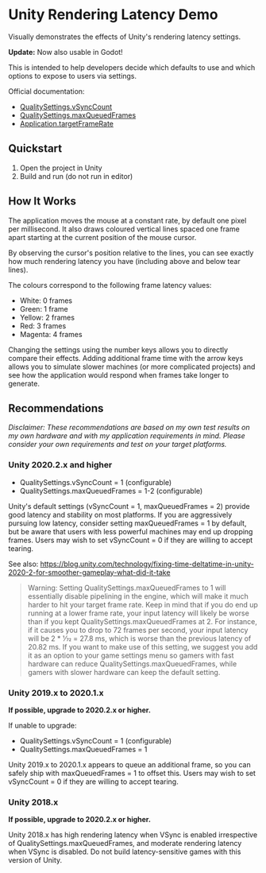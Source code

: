 # Unity Rendering Latency Demo

Visually demonstrates the effects of Unity's rendering latency settings.

**Update:** Now also usable in Godot!

This is intended to help developers decide which defaults to use
and which options to expose to users via settings.

Official documentation:
* [QualitySettings.vSyncCount](https://docs.unity3d.com/ScriptReference/QualitySettings-vSyncCount.html)
* [QualitySettings.maxQueuedFrames](https://docs.unity3d.com/ScriptReference/QualitySettings-maxQueuedFrames.html)
* [Application.targetFrameRate](https://docs.unity3d.com/ScriptReference/Application-targetFrameRate.html)

## Quickstart

1. Open the project in Unity
1. Build and run (do not run in editor)

## How It Works

The application moves the mouse at a constant rate,
by default one pixel per millisecond.
It also draws coloured vertical lines spaced one frame apart
starting at the current position of the mouse cursor.

By observing the cursor's position relative to the lines,
you can see exactly how much rendering latency you have
(including above and below tear lines).

The colours correspond to the following frame latency values:

* White: 0 frames
* Green: 1 frame
* Yellow: 2 frames
* Red: 3 frames
* Magenta: 4 frames

Changing the settings using the number keys
allows you to directly compare their effects.
Adding additional frame time with the arrow keys allows you to
simulate slower machines (or more complicated projects) and see
how the application would respond when frames take longer to generate.

## Recommendations

*Disclaimer: These recommendations are based on my own test results
on my own hardware and with my application requirements in mind.
Please consider your own requirements and test on your target platforms.*

### Unity 2020.2.x and higher

* QualitySettings.vSyncCount = 1 (configurable)
* QualitySettings.maxQueuedFrames = 1-2 (configurable)

Unity's default settings (vSyncCount = 1, maxQueuedFrames = 2)
provide good latency and stability on most platforms.
If you are aggressively pursuing low latency, consider setting
maxQueuedFrames = 1 by default, but be aware that users with
less powerful machines may end up dropping frames.
Users may wish to set vSyncCount = 0 if they are willing to accept tearing.

See also: https://blog.unity.com/technology/fixing-time-deltatime-in-unity-2020-2-for-smoother-gameplay-what-did-it-take

> Warning: Setting QualitySettings.maxQueuedFrames to 1 will
> essentially disable pipelining in the engine, which will make it
> much harder to hit your target frame rate. Keep in mind that
> if you do end up running at a lower frame rate, your input latency
> will likely be worse than if you kept QualitySettings.maxQueuedFrames
> at 2. For instance, if it causes you to drop to 72 frames per second,
> your input latency will be 2 * 1⁄72 = 27.8 ms, which is
> worse than the previous latency of 20.82 ms.
> If you want to make use of this setting, we suggest you add it
> as an option to your game settings menu so gamers with fast hardware
> can reduce QualitySettings.maxQueuedFrames, while gamers with
> slower hardware can keep the default setting.

### Unity 2019.x to 2020.1.x

**If possible, upgrade to 2020.2.x or higher.**

If unable to upgrade:

* QualitySettings.vSyncCount = 1 (configurable)
* QualitySettings.maxQueuedFrames = 1

Unity 2019.x to 2020.1.x appears to queue an additional frame,
so you can safely ship with maxQueuedFrames = 1 to offset this.
Users may wish to set vSyncCount = 0 if they are willing to accept tearing.

### Unity 2018.x

**If possible, upgrade to 2020.2.x or higher.**

Unity 2018.x has high rendering latency when VSync is enabled
irrespective of QualitySettings.maxQueuedFrames,
and moderate rendering latency when VSync is disabled.
Do not build latency-sensitive games with this version of Unity.
